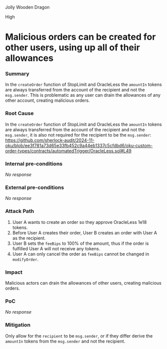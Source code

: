 Jolly Wooden Dragon

High

# Malicious orders can be created for other users, using up all of their allowances

### Summary

In the `createOrder` function of StopLimit and OracleLess the `amountIn` tokens are always transferred from the account of the recipient and not the `msg.sender`. This is problematic as any user can drain the allowances of any other account, creating malicious orders.

### Root Cause

In the `createOrder` function of StopLimit and OracleLess the `amountIn` tokens are always transferred from the account of the recipient and not the `msg.sender`, it is also not required for the recipient to be the `msg.sender`:
https://github.com/sherlock-audit/2024-11-oku/blob/ee3f781a73d65e33fb452c9a44eb1337c5cfdbd6/oku-custom-order-types/contracts/automatedTrigger/OracleLess.sol#L49

### Internal pre-conditions

_No response_

### External pre-conditions

_No response_

### Attack Path

1. User A wants to create an order so they approve OracleLess 1e18 tokens.
2. Before User A creates their order, User B creates an order with User A as the recipient.
3. User B sets the `feeBips` to 100% of the amount, thus if the order is fulfilled User A will not receive any tokens.
4. User A can only cancel the order as `feeBips` cannot be changed in `modifyOrder`.

### Impact

Malicious actors can drain the allowances of other users, creating malicious orders.

### PoC

_No response_

### Mitigation

Only allow for the `recipient` to be `msg.sender`, or if they differ derive the `amountIn` tokens from the `msg.sender` and not the recipient.